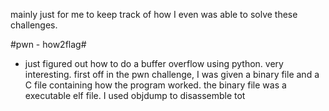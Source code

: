 mainly just for me to keep track of how I even was able to solve these challenges. 

#pwn - how2flag#
- just figured out how to do a buffer overflow using python. very interesting. first off in the pwn challenge, I was given a binary file and a C file containing how the program worked. the binary file was a executable elf file. I used objdump to disassemble tot
